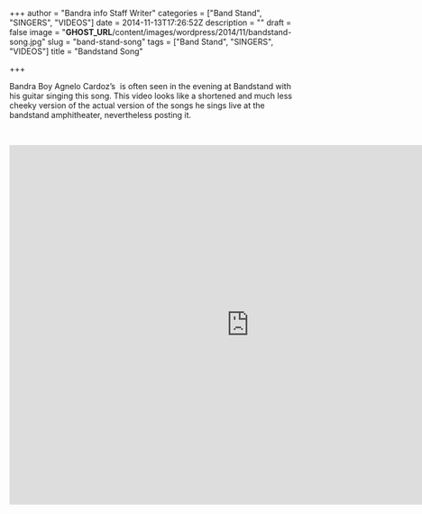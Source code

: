 +++
author = "Bandra info Staff Writer"
categories = ["Band Stand", "SINGERS", "VIDEOS"]
date = 2014-11-13T17:26:52Z
description = ""
draft = false
image = "__GHOST_URL__/content/images/wordpress/2014/11/bandstand-song.jpg"
slug = "band-stand-song"
tags = ["Band Stand", "SINGERS", "VIDEOS"]
title = "Bandstand Song"

+++


<p>Bandra Boy Agnelo Cardoz&#8217;s  is often seen in the evening at Bandstand with his guitar singing this song. This video looks like a shortened and much less cheeky version of the actual version of the songs he sings live at the bandstand amphitheater, nevertheless posting it. </p>
<p>&nbsp;</p>
<p><iframe width="850" height="638" src="https://www.youtube.com/embed/ahj8-v0QFrY?feature=oembed" frameborder="0" gesture="media" allowfullscreen></iframe></p>



